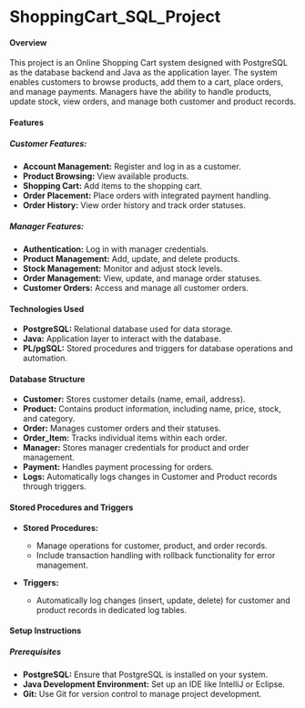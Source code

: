 # ShoppingCart_SQL_Project

#### Overview
This project is an Online Shopping Cart system designed with PostgreSQL as the database backend and Java as the application layer. The system enables customers to browse products, add them to a cart, place orders, and manage payments. Managers have the ability to handle products, update stock, view orders, and manage both customer and product records.

#### Features

##### Customer Features:
- **Account Management:** Register and log in as a customer.
- **Product Browsing:** View available products.
- **Shopping Cart:** Add items to the shopping cart.
- **Order Placement:** Place orders with integrated payment handling.
- **Order History:** View order history and track order statuses.

##### Manager Features:
- **Authentication:** Log in with manager credentials.
- **Product Management:** Add, update, and delete products.
- **Stock Management:** Monitor and adjust stock levels.
- **Order Management:** View, update, and manage order statuses.
- **Customer Orders:** Access and manage all customer orders.

#### Technologies Used
- **PostgreSQL:** Relational database used for data storage.
- **Java:** Application layer to interact with the database.
- **PL/pgSQL:** Stored procedures and triggers for database operations and automation.

#### Database Structure
- **Customer:** Stores customer details (name, email, address).
- **Product:** Contains product information, including name, price, stock, and category.
- **Order:** Manages customer orders and their statuses.
- **Order_Item:** Tracks individual items within each order.
- **Manager:** Stores manager credentials for product and order management.
- **Payment:** Handles payment processing for orders.
- **Logs:** Automatically logs changes in Customer and Product records through triggers.

#### Stored Procedures and Triggers
- **Stored Procedures:** 
  - Manage operations for customer, product, and order records.
  - Include transaction handling with rollback functionality for error management.
  
- **Triggers:** 
  - Automatically log changes (insert, update, delete) for customer and product records in dedicated log tables.

#### Setup Instructions

##### Prerequisites
- **PostgreSQL:** Ensure that PostgreSQL is installed on your system.
- **Java Development Environment:** Set up an IDE like IntelliJ or Eclipse.
- **Git:** Use Git for version control to manage project development.
